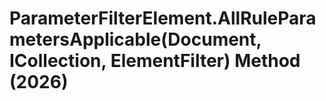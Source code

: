 # ParameterFilterElement.AllRuleParametersApplicable(Document, ICollection<ElementId>, ElementFilter) Method (2026)

﻿